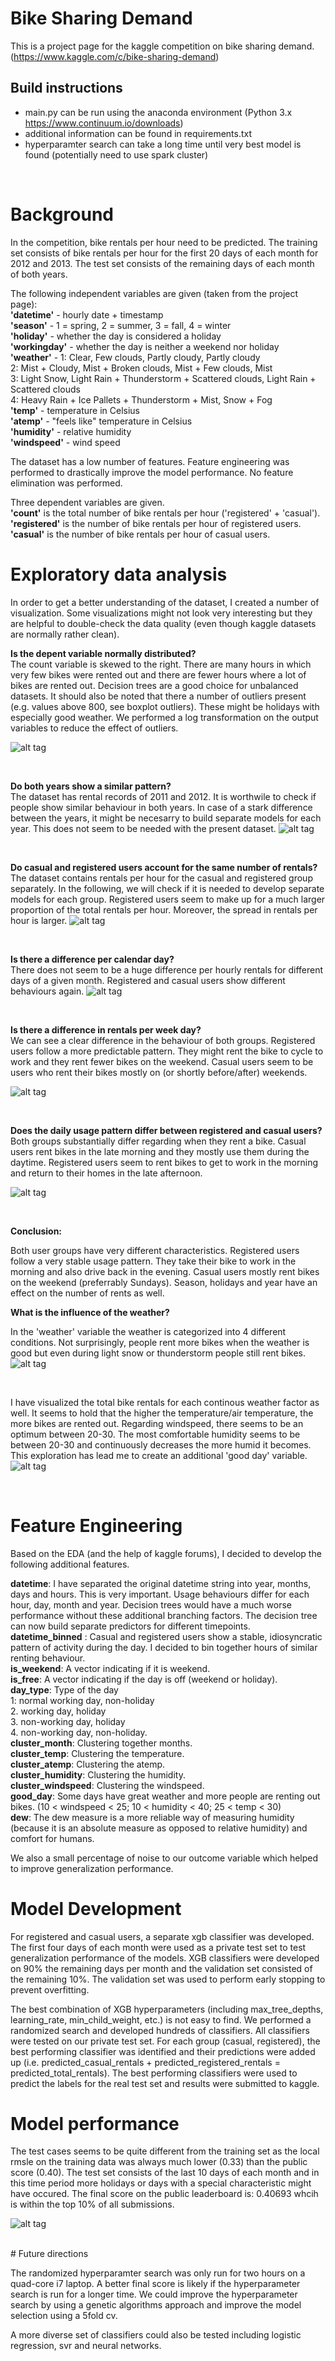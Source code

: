 # Bike Sharing Demand
This is a project page for the kaggle competition on bike sharing demand. (https://www.kaggle.com/c/bike-sharing-demand)

Build instructions   
------------------
- main.py can be run using the anaconda environment (Python 3.x https://www.continuum.io/downloads)
- additional information can be found in requirements.txt
- hyperparamter search can take a long time until very best model is found (potentially need to use spark cluster)

<br>

#  Background
In the competition, bike rentals per hour need to be predicted. The training set consists of bike rentals per hour for the first 20 days of each month for 2012 and 2013. The test set consists of the remaining days of each month of both years.

The following independent variables are given (taken from the project page):  
__'datetime'__ - hourly date + timestamp  
__'season'__ -  1 = spring, 2 = summer, 3 = fall, 4 = winter  
__'holiday'__ - whether the day is considered a holiday  
__'workingday'__ - whether the day is neither a weekend nor holiday  
__'weather'__ - 1: Clear, Few clouds, Partly cloudy, Partly cloudy  
2: Mist + Cloudy, Mist + Broken clouds, Mist + Few clouds, Mist  
3: Light Snow, Light Rain + Thunderstorm + Scattered clouds, Light Rain + Scattered clouds  
4: Heavy Rain + Ice Pallets + Thunderstorm + Mist, Snow + Fog   
__'temp'__ - temperature in Celsius  
__'atemp'__ - "feels like" temperature in Celsius  
__'humidity'__ - relative humidity  
__'windspeed'__ - wind speed  

The dataset has a low number of features. Feature engineering was performed to drastically improve the model performance. No feature elimination was performed.

Three dependent variables are given.  
__'count'__ is the total number of bike rentals per hour ('registered' + 'casual').   
__'registered'__ is the number of bike rentals per hour of registered users.  
__'casual'__ is the number of bike rentals per hour of casual users.  

#  Exploratory data analysis

In order to get a better understanding of the dataset, I created a number of visualization. Some visualizations
might not look very interesting but they are helpful to double-check the data quality (even though kaggle datasets
are normally rather clean).
 
__Is the depent variable normally distributed?__  
The count variable is skewed to the right. There are many hours in which very few bikes were rented out and 
there are fewer hours where a lot of bikes are rented out. Decision trees are a good choice for unbalanced datasets. It should also be noted that there a number of outliers present (e.g. values above 800, see boxplot outliers). These might be holidays with especially good weather. We performed a log transformation on the output variables to reduce the effect of outliers.

![alt tag](/images/dependent_var.jpg)

<br>


__Do both years show a similar pattern?__  
The dataset has rental records of 2011 and 2012. It is worthwile to check if people show similar behaviour in both years. In case of a stark difference between the years, it might be necesarry to build separate models for each year. This
does not seem to be needed with the present dataset.
![alt tag](/images/year_comparison_rentals.jpg)


<br>

__Do casual and registered users account for the same number of rentals?__  
The dataset contains rentals per hour for the casual and registered group separately. In the following, we will check if
it is needed to develop separate models for each group. Registered users seem to make up for a much larger proportion of the total rentals per hour. Moreover,
the spread in rentals per hour is larger. 
![alt tag](/images/rentals_registered_casual.jpg)


<br>

__Is there a difference per calendar day?__  
There does not seem to be a huge difference per hourly rentals for different days of a given month. Registered and casual
users show different behaviours again.
![alt tag](/images/rentals_per_calendar_day.jpg)


<br>

__Is there a difference in rentals per week day?__  
We can see a clear difference in the behaviour of both groups. Registered users follow a more predictable pattern. They
might rent the bike to cycle to work and they rent fewer bikes on the weekend. Casual users seem to be users who rent their bikes mostly on (or shortly before/after) weekends.

![alt tag](/images/rentals_per_weekday.jpg)


<br>

__Does the daily usage pattern differ between registered and casual users?__  
Both groups substantially differ regarding when they rent a bike. Casual users rent bikes in the late morning and they mostly use them during the daytime. Registered users seem to rent bikes to get to work in the morning and return to their homes in the late afternoon.

![alt tag](/images/rentals_per_hour_casual.jpg)

<br>

__Conclusion:__  

Both user groups have very different characteristics. Registered users follow a very stable usage pattern. They take their bike to work in the morning and also drive back in the evening. Casual users mostly rent bikes on the weekend (preferrably Sundays). Season, holidays and year have an effect on the number of rents as well. 

__What is the influence of the weather?__  

In the 'weather' variable the weather is categorized into 4 different conditions. Not surprisingly, people
rent more bikes when the weather is good but even during light snow or thunderstorm people still rent bikes.
![alt tag](/images/weather_condition_rentals.jpg)

<br>


I have visualized the total bike rentals for each continous weather factor as well. It seems to hold that
the higher the temperature/air temperature, the more bikes are rented out. Regarding windspeed, there seems to be an
optimum between 20-30. The most comfortable humidity seems to be between 20-30 and continuously decreases the more humid it becomes. This exploration has lead me to create an additional 'good day' variable.
![alt tag](/images/weather_factors.jpg)

<br>

#  Feature Engineering

Based on the EDA (and the help of kaggle forums), I decided to develop the following additional features.

__datetime__: I have separated the original datetime string into year, months, days and hours. This is very important. Usage behaviours differ for each hour, day, month and year. Decision trees would have a much worse performance without these additional branching factors. The decision tree can now build separate predictors for different timepoints.  
__datetime_binned__ : Casual and registered users show a stable, idiosyncratic pattern of activity during the day. I decided
to bin together hours of similar renting behaviour.  
__is_weekend__: A vector indicating if it is weekend.  
__is_free__: A vector indicating if the day is off (weekend or holiday).  
__day_type__: Type of the day  
1: normal working day, non-holiday  
2. working day, holiday  
3. non-working day, holiday  
4. non-working day, non-holiday.  
__cluster_month__: Clustering together months.  
__cluster_temp__: Clustering the temperature.  
__cluster_atemp__: Clustering the atemp.  
__cluster_humidity__: Clustering the humidity.  
__cluster_windspeed__: Clustering the windspeed.  
 __good_day__: Some days have great weather and more people are renting out bikes. (10 < windspeed < 25; 10 < humidity < 40; 25 < temp < 30)  
__dew__: The dew measure is a more reliable way of measuring humidity (because it is an absolute measure as opposed to relative humidity) and comfort for humans.

We also a small percentage of noise to our outcome variable which helped to improve generalization performance.

#  Model Development

For registered and casual users, a separate xgb classifier was developed. The first four days of each month were used as a private test set to test generalization performance of the models. XGB classifiers were developed on 90% the remaining days per month and the validation set consisted of the remaining 10%. The validation set was used to perform early stopping to prevent overfitting.  

The best combination of XGB hyperparameters (including max_tree_depths, learning_rate, min_child_weight, etc.) is not easy to find. We performed a randomized search and developed hundreds of classifiers. All classifiers were tested on our private test set. For each group (casual, registered), the best performing classifier was identified and their predictions were added up (i.e. predicted_casual_rentals + predicted_registered_rentals = predicted_total_rentals). The best performing classifiers were used to predict the labels for the real test set and results were submitted to kaggle. 

#  Model performance  

The test cases seems to be quite different from the training set as the local rmsle on the training data was always much lower (0.33) than the public score (0.40). The test set consists of the last 10 days of each month and in this time period more holidays or days with a special characteristic might have occured. The final score on the public leaderboard is: 0.40693 whcih is within the top 10% of all submissions.  

![alt tag](/images/kaggle_score.jpg)

<br>
#  Future directions  

The randomized hyperparamter search was only run for two hours on a quad-core i7 laptop. A better final score is likely
if the hyperparameter search is run for a longer time. We could improve the hyperparameter search by using a genetic algorithms approach and improve the model selection using a 5fold cv.

A more diverse set of classifiers could also be tested including logistic regression, svr and neural networks.
